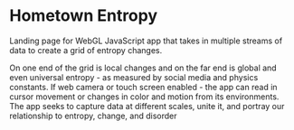 # Hometown Entropy

Landing page for WebGL JavaScript app that takes in multiple streams of data to create a grid of entropy changes. 

On one end of the grid is local changes and on the far end is global and even universal entropy - as measured by social media and physics constants. If web camera or touch screen enabled - the app can read in cursor movement or changes in color and motion from its environments. The app seeks to capture data at different scales, unite it, and portray our relationship to entropy, change, and disorder
